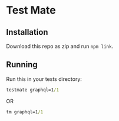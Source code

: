 # Test Mate

## Installation

Download this repo as zip and run `npm link`.

## Running

Run this in your tests directory:

```cmd
testmate graphql=1/1
```

OR

```cmd
tm graphql=1/1
```

